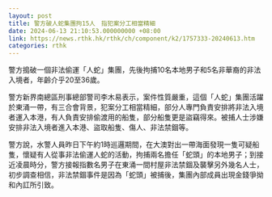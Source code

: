 ```yaml
---
layout: post
title: 警方破人蛇集團拘15人　指犯案分工相當精細
date: 2024-06-13 21:10:53.000000000 +08:00
link: https://news.rthk.hk/rthk/ch/component/k2/1757333-20240613.htm
categories: rthk
---
```


警方搗破一個非法偷運「人蛇」集團，先後拘捕10名本地男子和5名非華裔的非法入境者，年齡介乎20至36歲。

警方新界南總區刑事總部警司李木易表示，案件性質嚴重，這個「人蛇」集團活躍於東涌一帶，有三合會背景，犯案分工相當精細，部分人專門負責安排將非法入境者運入本港，有人負責安排偷渡用的船隻，部分船隻更是盜竊得來。被捕人士涉嫌安排非法入境者進入本港、盜取船隻、傷人、非法禁錮等。

警方說，水警人員昨日下午約1時巡邏期間，在大澳對出一帶海面發現一隻可疑船隻，懷疑有人從事非法偷運人蛇的活動，拘捕兩名擔任「蛇頭」的本地男子；到接近凌晨時分，警方接報指數名男子在東涌一間村屋非法禁錮及襲擊另外幾名人士，初步調查相信，非法禁錮事件是因為「蛇頭」被捕後，集團內部成員出現金錢爭拗和內訌所引致。
